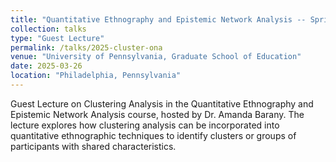 ```yaml
---
title: "Quantitative Ethnography and Epistemic Network Analysis -- Spring 2025"
collection: talks
type: "Guest Lecture"
permalink: /talks/2025-cluster-ona
venue: "University of Pennsylvania, Graduate School of Education"
date: 2025-03-26
location: "Philadelphia, Pennsylvania"
---
```

Guest Lecture on Clustering Analysis in the Quantitative Ethnography and Epistemic Network Analysis course, hosted by Dr. Amanda Barany. The lecture explores how clustering analysis can be incorporated into quantitative ethnographic techniques to identify clusters or groups of participants with shared characteristics.
